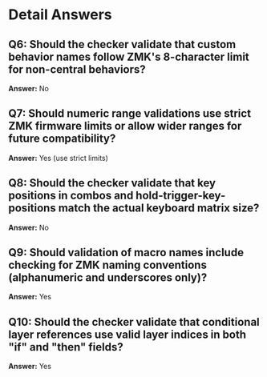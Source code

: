 # Detail Answers

## Q6: Should the checker validate that custom behavior names follow ZMK's 8-character limit for non-central behaviors?
**Answer:** No

## Q7: Should numeric range validations use strict ZMK firmware limits or allow wider ranges for future compatibility?
**Answer:** Yes (use strict limits)

## Q8: Should the checker validate that key positions in combos and hold-trigger-key-positions match the actual keyboard matrix size?
**Answer:** No

## Q9: Should validation of macro names include checking for ZMK naming conventions (alphanumeric and underscores only)?
**Answer:** Yes

## Q10: Should the checker validate that conditional layer references use valid layer indices in both "if" and "then" fields?
**Answer:** Yes